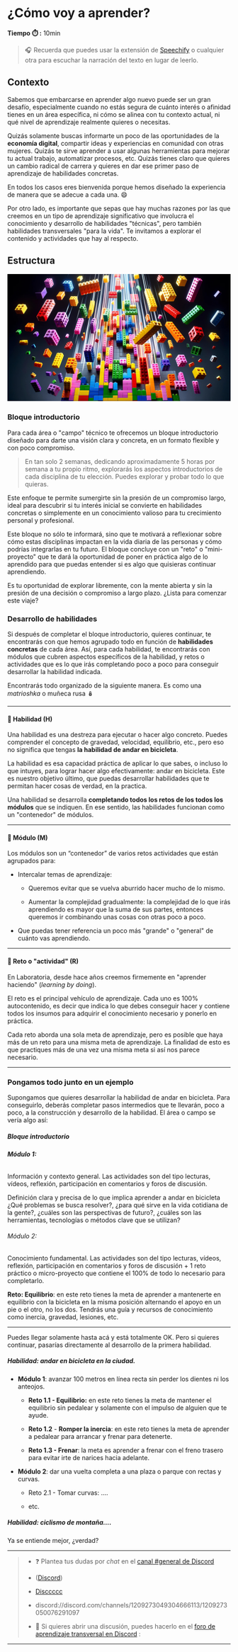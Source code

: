 # ¿Cómo voy a aprender?

**Tiempo :stopwatch: :** 10min

> :headphones: Recuerda que puedes usar la extensión de [Speechify](https://speechify.com/es/extension-de-chrome/) o cualquier otra para escuchar la narración del texto en lugar de leerlo.

## Contexto

Sabemos que embarcarse en aprender algo nuevo puede ser un gran desafío, especialmente cuando no estás segura de cuánto interés o afinidad tienes en un área específica, ni cómo se alinea con tu contexto actual, ni qué nivel de aprendizaje realmente quieres o necesitas. 

Quizás solamente buscas informarte un poco de las oportunidades de la **economía digital**, compartir ideas y experiencias en comunidad con otras mujeres. Quizás te sirve aprender a usar algunas herramientas para mejorar tu actual trabajo, automatizar procesos, etc. Quizás tienes claro que quieres un cambio radical de carrera y quieres en dar ese primer paso de aprendizaje de habilidades concretas.

En todos los casos eres bienvenida porque hemos diseñado la experiencia de manera que se adecue a cada una. :smile:

Por otro lado, es importante que sepas que hay muchas razones por las que creemos en un tipo de aprendizaje significativo que involucra el conocimiento y desarrollo de habilidades "técnicas", pero también habilidades transversales "para la vida". Te invitamos a explorar el contenido y actividades que hay al respecto.

## Estructura

![](../assets/2024-03-07-18-23-41-.jpg)

### Bloque introductorio

Para cada área o "campo" técnico te ofrecemos un bloque introductorio diseñado para darte una visión clara y concreta, en un formato flexible y con poco compromiso. 

> En tan solo 2 semanas, dedicando aproximadamente 5 horas por semana a tu propio ritmo, explorarás los aspectos introductorios de cada disciplina de tu elección. Puedes explorar y probar todo lo que quieras.

Este enfoque te permite sumergirte sin la presión de un compromiso largo, ideal para descubrir si tu interés inicial se convierte en habilidades concretas o simplemente en un conocimiento valioso para tu crecimiento personal y profesional.

Este bloque no sólo te informará, sino que te motivará a reflexionar sobre cómo estas disciplinas impactan en la vida diaria de las personas y cómo podrías integrarlas en tu futuro. El bloque concluye con un "reto" o "mini-proyecto" que te dará la oportunidad de poner en práctica algo de lo aprendido para que puedas entender si es algo que quisieras continuar aprendiendo. 

Es tu oportunidad de explorar libremente, con la mente abierta y sin la presión de una decisión o compromiso a largo plazo. ¿Lista para comenzar este viaje? 

### Desarrollo de habilidades

Si después de completar el bloque introductorio, quieres continuar, te encontrarás con que hemos agrupado todo en función de **habilidades concretas** de cada área. Así, para cada habilidad, te encontrarás con módulos que cubren aspectos específicos de la habilidad, y retos o actividades que es lo que irás completando poco a poco para conseguir desarrollar la habilidad indicada.

Encontrarás todo organizado de la siguiente manera. Es como una *matrioshka* o muñeca rusa 🪆

---

#### :large_blue_circle: Habilidad (H)

Una habilidad es una destreza para ejecutar o hacer algo concreto. Puedes comprender el concepto de gravedad, velocidad, equilibrio, etc., pero eso no significa que tengas **la habilidad de andar en bicicleta**.

La habilidad es esa capacidad práctica de aplicar lo que sabes, o incluso lo que intuyes,  para lograr hacer algo efectivamente: andar en bicicleta. Este es nuestro objetivo último, que puedas desarrollar habilidades que te permitan hacer cosas de verdad, en la practica.

Una habilidad se desarrolla **completando todos los retos de los todos los módulos** que se indiquen. En ese sentido, las habilidades funcionan como un "contenedor" de módulos.

---

#### :large_blue_diamond: Módulo (M)

Los módulos son un “contenedor” de varios retos actividades que están agrupados para:

- Intercalar temas de aprendizaje:
  
  - Queremos evitar que se vuelva aburrido hacer mucho de lo mismo.
  
  - Aumentar la complejidad gradualmente: la complejidad de lo que irás aprendiendo es mayor que la suma de sus partes, entonces queremos ir combinando unas cosas con otras poco a poco.

- Que puedas tener referencia un poco más "grande" o "general" de cuánto vas aprendiendo.

---

#### :small_blue_diamond: Reto o "actividad" (R)

En Laboratoria, desde hace años creemos firmemente en "aprender haciendo" (*learning by doing*).

El reto es el principal vehículo de aprendizaje. Cada uno es 100% autocontenido, es decir que indica lo que debes conseguir hacer y contiene todos los insumos para adquirir el conocimiento necesario y ponerlo en práctica.

Cada reto aborda una sola meta de aprendizaje, pero es posible que haya más de un reto para una misma meta de aprendizaje. La finalidad de esto es que practiques más de una vez una misma meta si así nos parece necesario.

---

### Pongamos todo junto en un ejemplo

Supongamos que quieres desarrollar la habilidad de andar en bicicleta. Para conseguirlo, deberás completar pasos intermedios que te llevarán, poco a poco, a la construcción y desarrollo de la habilidad. El área o campo se vería algo así:

##### Bloque introductorio

###### **Módulo 1:**

Información y contexto general. Las actividades son del tipo lecturas, vídeos, reflexión, participación en comentarios y foros de discusión.

Definición clara y precisa de lo que implica aprender a andar en bicicleta ¿Qué problemas se busca resolver?, ¿para qué sirve en la vida cotidiana de la gente?, ¿cuáles son las perspectivas de futuro?, ¿cuáles son las herramientas, tecnologías o métodos clave que se utilizan? 

###### Módulo 2:

Conocimiento fundamental. Las actividades son del tipo lecturas, vídeos, reflexión, participación en comentarios y foros de discusión + 1 reto práctico o micro-proyecto que contiene el 100% de todo lo necesario para completarlo. 

**Reto: Equilibrio**: en este reto tienes la meta de aprender a mantenerte en equilibrio con la bicicleta en la misma posición alternando el apoyo en un pie o el otro, no los dos. Tendrás una guía y recursos de conocimiento como inercia, gravedad, lesiones, etc.

---

Puedes llegar solamente hasta acá y está totalmente OK. Pero si quieres continuar, pasarías directamente al desarrollo de la primera habilidad.

##### **Habilidad**: andar en bicicleta en la ciudad.

- **Módulo 1**: avanzar 100 metros en línea recta sin perder los dientes ni los anteojos.
  
  - **Reto 1.1 - Equilibrio:** en este reto tienes la meta de mantener el equilibrio sin pedalear y solamente con el impulso de alguien que te ayude.
  
  - **Reto 1.2** - **Romper la inercia**: en este reto tienes la meta de aprender a pedalear para arrancar y frenar para detenerte. 
  
  - **Reto 1.3 - Frenar**: la meta es aprender a frenar con el freno trasero para evitar irte de narices hacia adelante.

- **Módulo 2**: dar una vuelta completa a una plaza o parque con rectas y curvas.
  
  - Reto 2.1 - Tomar curvas: ....
  
  - etc.

##### **Habilidad**: ciclismo de montaña....

Ya se entiende mejor, ¿verdad? 

---

> - :question: Plantea tus dudas por *chat* en el [canal #general de Discord](%5BDiscord%5D(https://discord.com/channels/1209273049304666113/1209273050076291097))
> 
> - ([Discord](https://discord.com/channels/1209273049304666113/1209273050076291097))
> 
> - [Disccccc](discord://discord.com/channels/1209273049304666113/1209273050076291097)
> 
> - discord://discord.com/channels/1209273049304666113/1209273050076291097
> 
> - 💬 Si quieres abrir una discusión, puedes hacerlo en el [foro de aprendizaje transversal en Discord](%5BDiscord%5D(https://discord.com/channels/1209273049304666113/1217834825260601407)) :

---  
